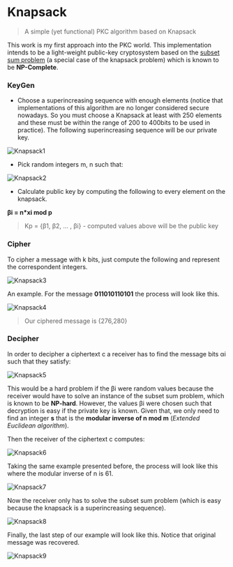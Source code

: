 # Knapsack
> A simple (yet functional) PKC algorithm based on Knapsack

This work is my first approach into the PKC world. This implementation intends to be a light-weight public-key cryptosystem based on the [subset sum problem](https://en.wikipedia.org/wiki/Subset_sum_problem) (a special case of the knapsack problem) which is known to be **NP-Complete**.

### KeyGen

* Choose a superincreasing sequence with enough elements (notice that implementations of this algorithm are no longer considered secure nowadays. So you must choose a Knapsack at least with 250 elements and these must be within the range of 200 to 400bits to be used in practice).
The following superincreasing sequence will be our private key.


![Knapsack1](https://i.imgur.com/mzE9kzK.png)


* Pick random integers m, n such that:


![Knapsack2](https://i.imgur.com/aQqbIoI.png)

* Calculate public key by computing the following to every element on the knapsack.



 **βi = n*xi mod p** 
 


 > Kp = {β1, β2, ... , βi} - computed values above will be the public key






### Cipher


To cipher a message with k bits, just compute the following and represent the correspondent integers.

![Knapsack3](https://i.imgur.com/zClQcbq.png)

An example. For the message **011010110101** the process will look like this.

![Knapsack4](https://i.imgur.com/ZMZ5Rnx.png)

> Our ciphered message is {276,280}



### Decipher


In order to decipher a ciphertext c a receiver has to find the message bits αi such that they satisfy:

![Knapsack5](https://i.imgur.com/VzZ4BVz.png)

This would be a hard problem if the βi were random values because the receiver would have to solve an instance of the subset sum problem, which is known to be **NP-hard**. However, the values βi were chosen such that decryption is easy if the private key is known.
Given that, we only need to find an integer **s** that is the **modular inverse of n mod m** (*Extended Euclidean algorithm*).


Then the receiver of the ciphertext c computes:



![Knapsack6](https://i.imgur.com/hKN2u8P.png)


Taking the same example presented before, the process will look like this where the modular inverse of n is 61.


![Knapsack7](https://i.imgur.com/PUYSlWj.png)


Now the receiver only has to solve the subset sum problem (which is easy because the knapsack is a superincreasing sequence).

![Knapsack8](https://i.imgur.com/l6OShie.png)


Finally, the last step of our example will look like this. Notice that original message was recovered.


![Knapsack9](https://i.imgur.com/TTsnIFh.png)













